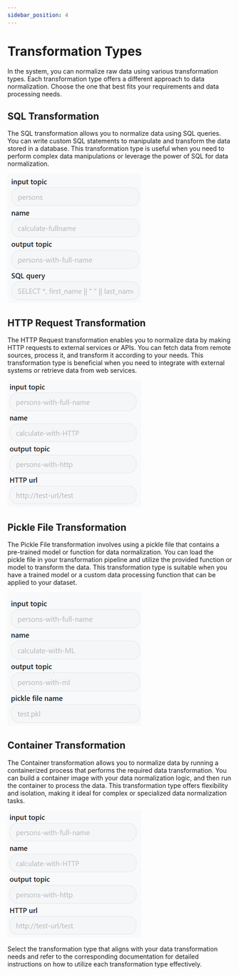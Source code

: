 ```yaml
---
sidebar_position: 4
---
```


# Transformation Types

In the system, you can normalize raw data using various transformation types. Each transformation type offers a different approach to data normalization. Choose the one that best fits your requirements and data processing needs.

## SQL Transformation

The SQL transformation allows you to normalize data using SQL queries. You can write custom SQL statements to manipulate and transform the data stored in a database. This transformation type is useful when you need to perform complex data manipulations or leverage the power of SQL for data normalization.

![img](../../static/img/sql-tranformer.png)

## HTTP Request Transformation

The HTTP Request transformation enables you to normalize data by making HTTP requests to external services or APIs. You can fetch data from remote sources, process it, and transform it according to your needs. This transformation type is beneficial when you need to integrate with external systems or retrieve data from web services.

![img](../../static/img/http-transformer.png)

## Pickle File Transformation

The Pickle File transformation involves using a pickle file that contains a pre-trained model or function for data normalization. You can load the pickle file in your transformation pipeline and utilize the provided function or model to transform the data. This transformation type is suitable when you have a trained model or a custom data processing function that can be applied to your dataset.

![img](../../static/img/ml-transformer.png)

## Container Transformation

The Container transformation allows you to normalize data by running a containerized process that performs the required data transformation. You can build a container image with your data normalization logic, and then run the container to process the data. This transformation type offers flexibility and isolation, making it ideal for complex or specialized data normalization tasks.

![img](../../static/img/container-transformer.png)



Select the transformation type that aligns with your data transformation needs and refer to the corresponding documentation for detailed instructions on how to utilize each transformation type effectively.
